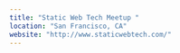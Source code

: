 ```yaml
---
title: "Static Web Tech Meetup "
location: "San Francisco, CA"
website: "http://www.staticwebtech.com/"
---
```

